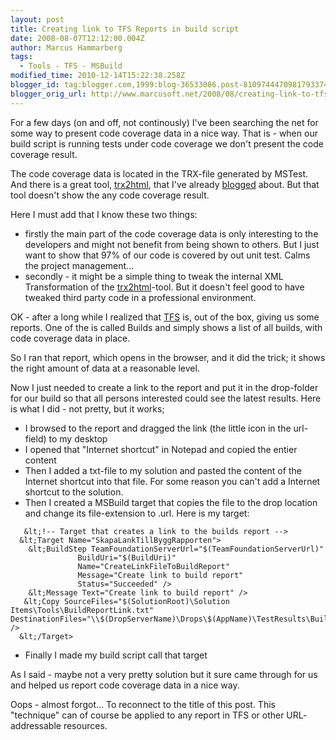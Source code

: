 ```yaml
---
layout: post
title: Creating link to TFS Reports in build script
date: 2008-08-07T12:12:00.004Z
author: Marcus Hammarberg
tags:
  - Tools - TFS - MSBuild
modified_time: 2010-12-14T15:22:38.258Z
blogger_id: tag:blogger.com,1999:blog-36533086.post-8109744470981793374
blogger_orig_url: http://www.marcusoft.net/2008/08/creating-link-to-tfs-reports-in-build.html
---
```



For a few days (on and off, not continously) I've been searching the
net for some way to present code coverage data in a nice way. That is -
when our build script is running tests under code coverage we don't
present the code coverage result.

The code coverage data is located in the TRX-file generated by MSTest. And
there is a great tool, [trx2html](http://www.codeplex.com/trx2html),
that I've already
[blogged](http://www.marcusoft.net/2008/03/publish-tfs-testresult-as-html.html)
about. But that tool doesn't show the any code coverage result.

Here I must add that I know these two things:

- firstly the main part of the code coverage data is only interesting
    to the developers and might not benefit from being shown to
    others.
    But I just want to show that 97% of our code is covered by out unit
    test. Calms the project management...
- secondly - it might be a simple thing to tweak the internal XML
    Transformation of the [trx2html](http://www.codeplex.com/trx2html)-tool.
    But it doesn't feel good to have tweaked third party code in a
    professional environment.

OK - after a long while I realized that [TFS](http://en.wikipedia.org/wiki/Team_Foundation_Server)
is, out of the box, giving us some reports. One of the is called Builds
and simply shows a list of all builds, with code coverage data in place.

So I ran that report, which opens in the browser, and it did the trick;
it shows the right amount of data at a reasonable level.

Now I just needed to create a link to the report and put it in the
drop-folder for our build so that all persons interested could see the
latest results. Here is what I did - not pretty, but it works;

- I browsed to the report and dragged the link (the little icon in the
    url-field) to my desktop
- I opened that "Internet shortcut" in Notepad and copied the <span
    id="SPELLING_ERROR_7" class="blsp-spelling-error">entier
    content
- Then I added a txt-file to my solution and
    pasted the content of the Internet shortcut into that file.
    For some reason you can't add a Internet shortcut to the solution.
- Then I created a MSBuild target that copies the
    file to the drop location and change its file-extension to .<span
    id="SPELLING_ERROR_10" class="blsp-spelling-error">url.
    Here is my target:

<!-- -->
       &lt;!-- Target that creates a link to the builds report -->
      &lt;Target Name="SkapaLankTillByggRapporten">
        &lt;BuildStep TeamFoundationServerUrl="$(TeamFoundationServerUrl)"
                   BuildUri="$(BuildUri)"
                   Name="CreateLinkFileToBuildReport"
                   Message="Create link to build report"
                   Status="Succeeded" />
        &lt;Message Text="Create link to build report" />
       &lt;Copy SourceFiles="$(SolutionRoot)\Solution Items\Tools\BuildReportLink.txt" DestinationFiles="\\$(DropServerName)\Drops\$(AppName)\TestResults\BuildReportLink.url" />
      &lt;/Target>

- Finally I made my build script call that target

As I said - maybe not a very pretty solution but it sure came through
for us and helped us report code coverage data in a nice way.

<span id="SPELLING_ERROR_34"
class="blsp-spelling-corrected">Oops - almost forgot... To
reconnect to the title of this post. This "technique" can of course be
applied to any report in <span id="SPELLING_ERROR_35"
class="blsp-spelling-error">TFS or other URL-<span
id="SPELLING_ERROR_36"
class="blsp-spelling-corrected">addressable <span
id="SPELLING_ERROR_37"
class="blsp-spelling-corrected">resources.
